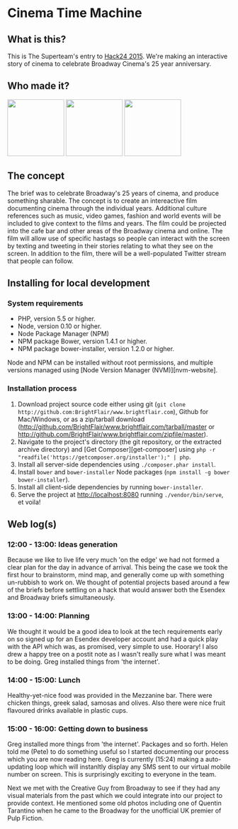 # Cinema Time Machine

## What is this?

This is The Superteam's entry to [Hack24 2015](h24-web). We're making an interactive story of cinema to celebrate Broadway Cinema's 25 year anniversary.

## Who made it?

<a target="_blank" href="http://twitter.com/clarkcx"><img src="https://pbs.twimg.com/profile_images/581455432830550016/7AKXlqoE.jpg" width=128 /></a>
<a target="_blank" href="http://twitter.com/littlehelli"><img src="https://pbs.twimg.com/profile_images/594251815409033217/l3weUs9d.jpg" width=128 /></a>
<a target="_blank" href="http://twitter.com/g105b"><img src="https://pbs.twimg.com/profile_images/542405561887649792/phT0XVks.jpeg" width=128 /></a>

## The concept

The brief was to celebrate Broadway's 25 years of cinema, and produce something sharable. The concept is to create an intereactive film documenting cinema through the individual years. Additional culture references such as music, video games, fashion and world events will be included to give context to the films and years. The film could be projected into the cafe bar and other areas of the Broadway cinema and online. The film will allow use of specific hastags so people can interact with the screen by texting and tweeting in their stories relating to what they see on the screen. In addition to the film, there will be a well-populated Twitter stream that people can follow.

[h24-web]: http://www.hack24.co.uk/

## Installing for local development

### System requirements

+ PHP, version 5.5 or higher.
+ Node, version 0.10 or higher.
+ Node Package Manager (NPM)
+ NPM package Bower, version 1.4.1 or higher.
+ NPM package bower-installer, version 1.2.0 or higher.

Node and NPM can be installed without root permissions, and multiple versions managed using [Node Version Manager (NVM)][nvm-website].

### Installation process

1. Download project source code either using git (`git clone http://github.com:BrightFlair/www.brightflair.com`), Github for Mac/Windows, or as a zip/tarball download (http://github.com/BrightFlair/www.brightflair.com/tarball/master or http://github.com/BrightFlair/www.brightflair.com/zipfile/master).
2. Navigate to the project's directory (the git repository, or the extracted archive directory) and [Get Composer][get-composer] using `php -r "readfile('https://getcomposer.org/installer');" | php`.
3. Install all server-side dependencies using `./composer.phar install`.
4. Install `bower` and `bower-installer` Node packages (`npm install -g bower bower-installer`).
5. Install all client-side dependencies by running `bower-installer`.
6. Serve the project at [http://localhost:8080](http://localhost:8080) running `./vendor/bin/serve`, et voila!

## Web log(s)

### 12:00 - 13:00: Ideas generation

Because we like to live life very much 'on the edge' we had not formed a clear plan for the day in advance of arrival. This being the case we took the first hour to brainstorm, mind map, and generally come up with something un-rubbish to work on. We thought of potential projects based around a few of the briefs before settling on a hack that would answer both the Esendex and Broadway briefs simultaneously.

### 13:00 - 14:00: Planning

We thought it would be a good idea to look at the tech requirements early on so signed up for an Esendex developer account and had a quick play with the API which was, as promised, very simple to use. Hoorary! I also drew a happy tree on a postit note as I wasn't really sure what I was meant to be doing. Greg installed things from 'the internet'.

### 14:00 - 15:00: Lunch

Healthy-yet-nice food was provided in the Mezzanine bar. There were chicken things, greek salad, samosas and olives. Also there were nice fruit flavoured drinks available in plastic cups.

### 15:00 - 16:00: Getting down to business

Greg installed more things from 'the internet'. Packages and so forth. Helen told me (Pete) to do something useful so I started documenting our process which you are now reading here. Greg is currently (15:24) making a auto-updating loop which will instanltly display any SMS sent to our virtual mobile number on screen. This is surprisingly exciting to everyone in the team.

Next we met with the Creative Guy from Broadway to see if they had any visual materials from the past which we could integrate into our project to provide context. He mentioned some old photos including one of Quentin Tarantino when he came to the Broadway for the unofficial UK premier of Pulp Fiction. 
